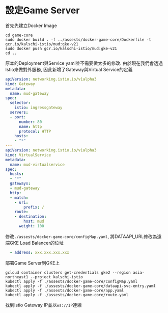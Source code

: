 設定Game Server
==============

首先先建立Docker Image
```shell
cd game-core
sudo docker build . -f ../assests/docker-game-core/Dockerfile -t gcr.io/kalschi-istio/mud:gke-v21
sudo docker push gcr.io/kalschi-istio/mud:gke-v21
cd ..
```

原本的Deployment與Service yaml並不需要做太多的修改. 由於現在我們會透過Istio來做對外服務, 因此新增了Gateway與Virtual Service的定義
```yaml
apiVersion: networking.istio.io/v1alpha3
kind: Gateway
metadata:
  name: mud-gateway
spec:
  selector:
    istio: ingressgateway
  servers:
  - port:
      number: 80
      name: http
      protocol: HTTP
    hosts:
    - "*"
---
apiVersion: networking.istio.io/v1alpha3
kind: VirtualService
metadata:
  name: mud-virtualservice
spec:
  hosts:
  - "*"
  gateways:
  - mud-gateway
  http:
  - match:
    - uri:
        prefix: /
    route:
    - destination:
        host: mud
      weight: 100
```

修改`./assests/docker-game-core/configMap.yaml`, 將DATAAPI_URL修改為遠端GKE Load Balancer的位址
```yaml
  - address: xxx.xxx.xxx.xxx
```

部署Game Server到GKE上
```shell
gcloud container clusters get-credentials gke2 --region asia-northeast1 --project kalschi-istio
kubectl apply -f ./assests/docker-game-core/configMap.yaml 
kubectl apply -f ./assests/docker-game-core/dataapi-svc-entry.yaml 
kubectl apply -f ./assests/docker-game-core/app.yaml 
kubectl apply -f ./assests/docker-game-core/route.yaml 
```

找到Istio Gateway IP並以`ws://IP`連線